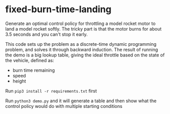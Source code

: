 # fixed-burn-time-landing

Generate an optimal control policy for throttling a model rocket motor to land a model rocket softly. The tricky part is that the motor burns for about 3.5 seconds and you can't stop it early.

This code sets up the problem as a discrete-time dynamic programming problem, and solves it through backward induction. The result of running the demo is a big lookup table, giving the ideal throttle based on the state of the vehicle, defined as:
- burn time remaining
- speed
- height

Run `pip3 install -r requirements.txt` first

Run `python3 demo.py` and it will generate a table and then show what the control policy would do with multiple starting conditions